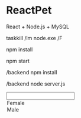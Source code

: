 # ReactPet
React + Node.js + MySQL

taskkill /im node.exe /F

npm install 

npm start


/backend npm install

/backend node server.js

<Input type="select" name="gender" id="exampleSelect"><option>Female</option><option>Male</option></Input>